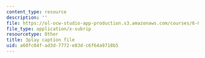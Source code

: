 ```yaml
---
content_type: resource
description: ''
file: https://ol-ocw-studio-app-production.s3.amazonaws.com/courses/6-003-signals-and-systems-fall-2011/a60fc04fad3d7772e83dc6f64a9718b5_OfMhtibbVXU.srt
file_type: application/x-subrip
resourcetype: Other
title: 3play caption file
uid: a60fc04f-ad3d-7772-e83d-c6f64a9718b5
---
```

